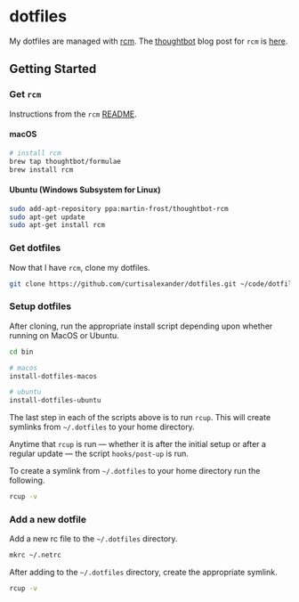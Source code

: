# dotfiles

My dotfiles are managed with [rcm](https://github.com/thoughtbot/rcm).  The [thoughtbot](https://thoughtbot.com/) blog post for `rcm` is [here](https://robots.thoughtbot.com/rcm-for-rc-files-in-dotfiles-repos).


## Getting Started

### Get `rcm`

Instructions from the `rcm` [README](https://github.com/thoughtbot/rcm).

#### macOS

```sh
# install rcm
brew tap thoughtbot/formulae
brew install rcm
```

#### Ubuntu (Windows Subsystem for Linux)

```sh
sudo add-apt-repository ppa:martin-frost/thoughtbot-rcm
sudo apt-get update
sudo apt-get install rcm
```

### Get dotfiles

Now that I have `rcm`, clone my dotfiles.

```sh
git clone https://github.com/curtisalexander/dotfiles.git ~/code/dotfiles
```

### Setup dotfiles

After cloning, run the appropriate install script depending upon whether running on MacOS or Ubuntu.

```sh
cd bin

# macos
install-dotfiles-macos

# ubuntu
install-dotfiles-ubuntu
```

The last step in each of the scripts above is to run `rcup`.  This will create symlinks from `~/.dotfiles` to your home directory.

Anytime that `rcup` is run &mdash; whether it is after the initial setup or after a regular update &mdash; the script `hooks/post-up` is run.

To create a symlink from `~/.dotfiles` to your home directory run the following.

```sh
rcup -v
```

### Add a new dotfile

Add a new rc file to the `~/.dotfiles` directory.

```sh
mkrc ~/.netrc
```

After adding to the `~/.dotfiles` directory, create the appropriate symlink.

```sh
rcup -v
```
